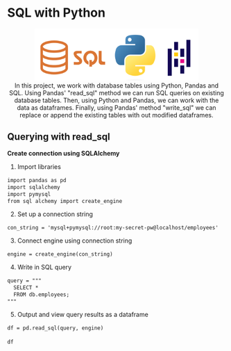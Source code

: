 <h1>SQL with Python</h1>
<p align="center">
<img src="https://github.com/andrew-disario/sql-with-python/blob/main/sql_python_pandas%20logo.png?raw=true" height="75%" width="75%" alt="sql_python_pandas"/>
<br />
In this project, we work with database tables using Python, Pandas and SQL. Using Pandas' "read_sql" method we can run SQL queries on existing database tables. Then, using Python and Pandas, we can work with the data as dataframes. Finally, using Pandas' method "write_sql" we can replace or append the existing tables with out modified dataframes.
<h2>Querying with read_sql</h2>

<b> Create connection using SQLAlchemy </b>
  1. Import libraries
```
import pandas as pd
import sqlalchemy
import pymysql
from sql alchemy import create_engine
```
  2. Set up a connection string
```
con_string = 'mysql+pymysql://root:my-secret-pw@localhost/employees'
```
  3. Connect engine using connection string
```
engine = create_engine(con_string)
```
  4. Write in SQL query
```
query = """
  SELECT *
  FROM db.employees;
"""
```
  5. Output and view query results as a dataframe
```
df = pd.read_sql(query, engine)

df
```


   
